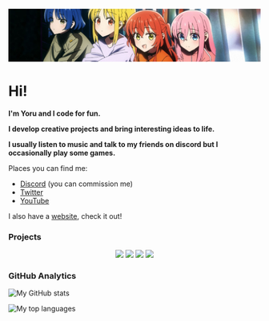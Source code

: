 ![BTR banner](./banner.jpeg)

# Hi!

**I'm Yoru and I code for fun.**

**I develop creative projects and bring interesting ideas to life.**

**I usually listen to music and talk to my friends on discord but I occasionally play some games.**

Places you can find me:

- [Discord](https://discord.com/users/372343076578131968) (you can commission me)
- [Twitter](https://twitter.com/ken_yoru)
- [YouTube](https://www.youtube.com/@yorunoken/)

I also have a [website](https://yoru.com.tr/), check it out!

### Projects

<div align="center">
<a href="https://github.com/YoruNoKen/HanamiBot"><img src="https://github-readme-stats.vercel.app/api/pin/?username=YoruNoKen&repo=HanamiBot&theme=radical"></a>
<a href="https://github.com/YoruNoKen/mcsr-ranked-api"><img src="https://github-readme-stats.vercel.app/api/pin/?username=YoruNoKen&repo=mcsr-ranked-api&theme=radical"></a>
<a href="https://github.com/YoruNoKen/discord-mass-uploader"><img src="https://github-readme-stats.vercel.app/api/pin/?username=YoruNoKen&repo=discord-mass-uploader&theme=radical"></a>
<a href="https://github.com/YoruNoKen/CCTV-Discord-Bot"><img src="https://github-readme-stats.vercel.app/api/pin/?username=YoruNoKen&repo=CCTV-Discord-Bot&theme=radical"></a>
</div>

### GitHub Analytics

![My GitHub stats](https://github-readme-stats.vercel.app/api?username=yorunoken&show_icons=true&theme=radical)

![My top languages](https://github-readme-stats.vercel.app/api/top-langs/?username=yorunoken&theme=radical)
